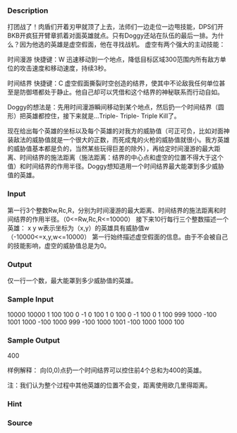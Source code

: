 
### Description
打团战了！肉盾们开着刃甲就顶了上去，法师们一边走位一边甩技能，DPS们开BKB开疯狂开臂章抓着对面英雄就点。只有Doggy还站在队伍的最后一排。为什么？因为他选的英雄是虚空假面，他在寻找战机。 
虚空有两个强大的主动技能： 

时间漫游 快捷键：W 
迅速移动到一个地点，降低目标区域300范围内所有敌方单位的攻击速度和移动速度，持续3秒。 

时间结界 快捷键：C 
虚空假面撕裂时空创造的结界，使其中不论敌我任何单位甚至是防御塔都处于静止。他自己却可以凭借和这个结界的神秘联系而行动自如。 

Doggy的想法是：先用时间漫游瞬间移动到某个地点，然后扔一个时间结界（圆形）把英雄都控住，接下来就是…Triple- Triple- Triple Kill了。 

现在给出每个英雄的坐标以及每个英雄的对我方的威胁值（可正可负，比如对面神装敌法的威胁值就是一个很大的正数，而死成鬼的火枪的威胁值就很小。我方英雄的威胁值基本都是负的，当然某些玩得巨差的除外），再给定时间漫游的最大距离、时间结界的施法距离（施法距离：结界的中心点和虚空的位置不得大于这个值）和时间结界的作用半径。Doggy想知道用一个时间结界最大能罩到多少威胁值的英雄。 



### Input
第一行3个整数Rw,Rc,R，分别为时间漫游的最大距离、时间结界的施法距离和时间结界的作用半径。（0<=Rw,Rc,R<=10000） 
接下来10行每行三个整数描述一个英雄： 
x y w表示坐标为（x,y）的英雄具有威胁值w（-10000<=x,y,w<=10000） 
第一行始终描述虚空假面的信息。由于不会被自己的技能影响，虚空的威胁值总是为0。 

### Output
仅一行一个数，最大能罩到多少威胁值的英雄。 

### Sample Input
10000 10000 1
100 100 0
-1 0 100
1 0 100
0 -1 100
0 1 100
999 1000 -100
1001 1000 -100
1000 999 -100
1000 1001 -100
1000 1000 100


### Sample Output

400

样例解释：
向(0,0)点扔一个时间结界可以控住前4个总和为400的英雄。

注：我们认为整个过程中其他英雄的位置不会变，距离使用欧几里得距离。


### Hint

### Source
